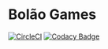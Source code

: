 # Bolão Games

[![CircleCI](https://circleci.com/gh/paulushcgcj/bolaogames/tree/master.svg?style=svg)](https://circleci.com/gh/paulushcgcj/bolaogames/tree/master)
[![Codacy Badge](https://api.codacy.com/project/badge/Grade/7e3a849f126a47a89a313aac23b76f56)](https://www.codacy.com/app/paulushc/bolaogames?utm_source=github.com&amp;utm_medium=referral&amp;utm_content=paulushcgcj/bolaogames&amp;utm_campaign=Badge_Grade)
